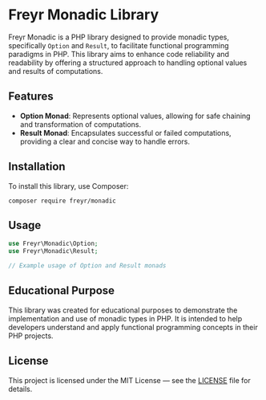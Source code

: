 # Freyr Monadic Library

Freyr Monadic is a PHP library designed to provide monadic types, specifically `Option` and `Result`, to facilitate functional programming paradigms in PHP. 
This library aims to enhance code reliability and readability by offering a structured approach to handling optional values and results of computations.

## Features
- **Option Monad**: Represents optional values, allowing for safe chaining and transformation of computations.
- **Result Monad**: Encapsulates successful or failed computations, providing a clear and concise way to handle errors.

## Installation
To install this library, use Composer:
```
composer require freyr/monadic
```

## Usage
```php
use Freyr\Monadic\Option;
use Freyr\Monadic\Result;

// Example usage of Option and Result monads
```

## Educational Purpose
This library was created for educational purposes to demonstrate the implementation and use of monadic types in PHP. It is intended to help developers understand and apply functional programming concepts in their PHP projects.

## License
This project is licensed under the MIT License — see the [LICENSE](LICENSE) file for details.
